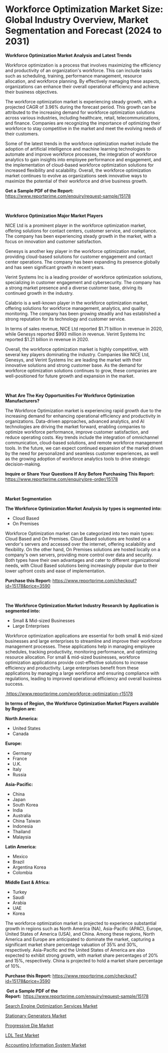 <p><h1>Workforce Optimization Market Size: Global Industry Overview, Market Segmentation and Forecast (2024 to 2031)</h1></p><p><strong>Workforce Optimization Market Analysis and Latest Trends</strong></p>
<p><p>Workforce optimization is a process that involves maximizing the efficiency and productivity of an organization's workforce. This can include tasks such as scheduling, training, performance management, resource allocation, and workforce planning. By effectively managing these aspects, organizations can enhance their overall operational efficiency and achieve their business objectives.</p><p>The workforce optimization market is experiencing steady growth, with a projected CAGR of 3.96% during the forecast period. This growth can be attributed to the increasing demand for workforce optimization solutions across various industries, including healthcare, retail, telecommunications, and finance. Companies are recognizing the importance of optimizing their workforce to stay competitive in the market and meet the evolving needs of their customers.</p><p>Some of the latest trends in the workforce optimization market include the adoption of artificial intelligence and machine learning technologies to automate and improve workforce processes, the integration of workforce analytics to gain insights into employee performance and engagement, and the implementation of cloud-based workforce optimization solutions for increased flexibility and scalability. Overall, the workforce optimization market continues to evolve as organizations seek innovative ways to maximize the potential of their workforce and drive business growth.</p></p>
<p><strong>Get a Sample PDF of the Report:&nbsp;</strong> <a href="https://www.reportprime.com/enquiry/request-sample/15178">https://www.reportprime.com/enquiry/request-sample/15178</a></p>
<p>&nbsp;</p>
<p><strong>Workforce Optimization Major Market Players</strong></p>
<p><p>NICE Ltd is a prominent player in the workforce optimization market, offering solutions for contact centers, customer service, and compliance. The company has been experiencing steady growth in the market, with a focus on innovation and customer satisfaction.</p><p>Genesys is another key player in the workforce optimization market, providing cloud-based solutions for customer engagement and contact center operations. The company has been expanding its presence globally and has seen significant growth in recent years.</p><p>Verint Systems Inc is a leading provider of workforce optimization solutions, specializing in customer engagement and cybersecurity. The company has a strong market presence and a diverse customer base, driving its continued growth in the industry.</p><p>Calabrio is a well-known player in the workforce optimization market, offering solutions for workforce management, analytics, and quality monitoring. The company has been growing steadily and has established a strong reputation for its technology and customer service.</p><p>In terms of sales revenue, NICE Ltd reported $1.71 billion in revenue in 2020, while Genesys reported $993 million in revenue. Verint Systems Inc reported $1.21 billion in revenue in 2020.</p><p>Overall, the workforce optimization market is highly competitive, with several key players dominating the industry. Companies like NICE Ltd, Genesys, and Verint Systems Inc are leading the market with their innovative solutions and strong customer base. As the demand for workforce optimization solutions continues to grow, these companies are well-positioned for future growth and expansion in the market.</p></p>
<p>&nbsp;</p>
<p><strong>What Are The Key Opportunities For Workforce Optimization Manufacturers?</strong></p>
<p><p>The Workforce Optimization market is experiencing rapid growth due to the increasing demand for enhancing operational efficiency and productivity in organizations. Data-driven approaches, advanced analytics, and AI technologies are driving the market forward, enabling companies to optimize workforce performance, improve customer satisfaction, and reduce operating costs. Key trends include the integration of omnichannel communication, cloud-based solutions, and remote workforce management tools. In the future, we can expect continued expansion of the market driven by the need for personalized and seamless customer experiences, as well as the growing adoption of workforce analytics tools to drive strategic decision-making.</p></p>
<p><strong>Inquire or Share Your Questions If Any Before Purchasing This Report:</strong> <a href="https://www.reportprime.com/enquiry/pre-order/15178">https://www.reportprime.com/enquiry/pre-order/15178</a></p>
<p>&nbsp;</p>
<p><strong>Market Segmentation</strong></p>
<p><strong>The Workforce Optimization Market Analysis by types is segmented into:</strong></p>
<p><ul><li>Cloud Based</li><li>On Premises</li></ul></p>
<p><p>Workforce Optimization market can be categorized into two main types: Cloud Based and On Premises. Cloud Based solutions are hosted on a vendor's servers and accessed over the internet, offering scalability and flexibility. On the other hand, On Premises solutions are hosted locally on a company's own servers, providing more control over data and security. Both types have their own advantages and cater to different organizational needs, with Cloud Based solutions being increasingly popular due to their lower upfront costs and ease of implementation.</p></p>
<p><strong>Purchase this Report:&nbsp;</strong><a href="https://www.reportprime.com/checkout?id=15178&price=3590">https://www.reportprime.com/checkout?id=15178&price=3590</a></p>
<p>&nbsp;</p>
<p><strong>The Workforce Optimization Market Industry Research by Application is segmented into:</strong></p>
<p><ul><li>Small & Mid-sized Businesses</li><li>Large Enterprises</li></ul></p>
<p><p>Workforce optimization applications are essential for both small & mid-sized businesses and large enterprises to streamline and improve their workforce management processes. These applications help in managing employee schedules, tracking productivity, monitoring performance, and optimizing resource allocation. For small & mid-sized businesses, workforce optimization applications provide cost-effective solutions to increase efficiency and productivity. Large enterprises benefit from these applications by managing a large workforce and ensuring compliance with regulations, leading to improved operational efficiency and overall business success.</p></p>
<p><a href="https://www.reportprime.com/workforce-optimization-r15178">&nbsp;https://www.reportprime.com/workforce-optimization-r15178</a></p>
<p><strong>In terms of Region, the Workforce Optimization Market Players available by Region are:</strong></p>
<p>
    <p> <strong> North America: </strong>
        <ul>
            <li>United States</li>
            <li>Canada</li>
        </ul>
        </p> 
    <p> <strong> Europe: </strong>
        <ul>
            <li>Germany</li>
            <li>France</li>
            <li>U.K.</li>
            <li>Italy</li>
            <li>Russia</li>
        </ul>
        </p> 
    <p> <strong> Asia-Pacific: </strong>
        <ul>
            <li>China</li>
            <li>Japan</li>
            <li>South Korea</li>
            <li>India</li>
            <li>Australia</li>
            <li>China Taiwan</li>
            <li>Indonesia</li>
            <li>Thailand</li>
            <li>Malaysia</li>
        </ul>
        </p> 
    <p> <strong> Latin America: </strong>
        <ul>
            <li>Mexico</li>
            <li>Brazil</li>
            <li>Argentina Korea</li>
            <li>Colombia</li>
        </ul>
        </p> 
    <p> <strong> Middle East & Africa: </strong>
        <ul>
            <li>Turkey</li>
            <li>Saudi</li>
            <li>Arabia</li>
            <li>UAE</li>
            <li>Korea</li>
        </ul>
    </p>
    </p>
<p><p>The workforce optimization market is projected to experience substantial growth in regions such as North America (NA), Asia-Pacific (APAC), Europe, United States of America (USA), and China. Among these regions, North America and Europe are anticipated to dominate the market, capturing a significant market share percentage valuation of 35% and 30%, respectively. Asia-Pacific and the United States of America are also expected to exhibit strong growth, with market share percentages of 20% and 15%, respectively. China is projected to hold a market share percentage of 10%.</p></p>
<p><strong>Purchase this Report: </strong><a href="https://www.reportprime.com/checkout?id=15178&price=3590">https://www.reportprime.com/checkout?id=15178&price=3590</a></p>
<p>&nbsp;<strong>Get a Sample PDF of the Report:&nbsp;&nbsp;</strong><a href="https://www.reportprime.com/enquiry/request-sample/15178">https://www.reportprime.com/enquiry/request-sample/15178</a></p>
<p><strong></strong></p>
<p><p><a href="https://github.com/abdillahsp58/Market-Research-Report-List-1/blob/main/search-engine-optimization-services-market.md">Search Engine Optimization Services Market</a></p><p><a href="https://www.linkedin.com/pulse/stationary-generators-market-industry-trends-forecast-y2hmc">Stationary Generators Market</a></p><p><a href="https://www.linkedin.com/pulse/progressive-die-market-trends-detailed-study-its-segmentation-vacae">Progressive Die Market</a></p><p><a href="https://issuu.com/reportprime-2/docs/ldl-test-market-size-2030.pptx">LDL Test Market</a></p><p><a href="https://github.com/wybrqqeb6/Market-Research-Report-List-1/blob/main/accounting-information-system-market.md">Accounting Information System Market</a></p></p>